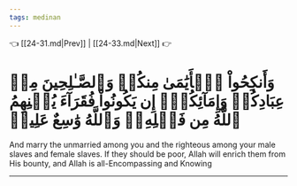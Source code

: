 ```yaml
---
tags: medinan
---
```


👈 [[24-31.md|Prev]] | [[24-33.md|Next]] 👉

# وَأَنكِحُواْ ٱلۡأَيَٰمَىٰ مِنكُمۡ وَٱلصَّـٰلِحِينَ مِنۡ عِبَادِكُمۡ وَإِمَآئِكُمۡۚ إِن يَكُونُواْ فُقَرَآءَ يُغۡنِهِمُ ٱللَّهُ مِن فَضۡلِهِۦۗ وَٱللَّهُ وَٰسِعٌ عَلِيمٞ

And marry the unmarried among you and the righteous among your male slaves and female slaves. If they should be poor, Allah will enrich them from His bounty, and Allah is all-Encompassing and Knowing

---

